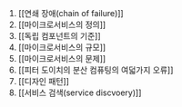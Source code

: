 1. [[연쇄 장애(chain of failure)]]
2. [[마이크로서비스의 정의]]
3. [[독립 컴포넌트의 기준]]
4. [[마이크로서비스의 규모]]
5. [[마이크로서비스의 문제]]
6. [[피터 도이치의 분산 컴퓨팅의 여덟가지 오류]]
7. [[디자인 패턴]]
8. [[서비스 검색(service discvoery)]]